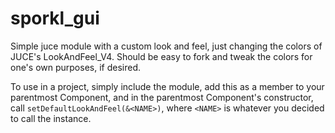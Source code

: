 # sporkl_gui

Simple juce module with a custom look and feel, just changing the colors of JUCE's LookAndFeel_V4. Should be easy to fork and tweak the colors for one's own purposes, if desired.

To use in a project, simply include the module, add this as a member to your parentmost Component, and in the parentmost Component's constructor, call `setDefaultLookAndFeel(&<NAME>)`, where `<NAME>` is whatever you decided to call the instance.

